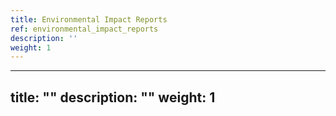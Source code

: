 ```yaml
---
title: Environmental Impact Reports
ref: environmental_impact_reports
description: ''
weight: 1
---
```

---
title: ""
description: ""
weight: 1
---